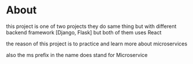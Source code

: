 # About
this project is one of two projects they do same thing but with different backend framework [Django, Flask]
but both of them uses React

the reason of this project is to practice and learn more about microservices 

also the ms prefix in the name does stand for Microservice
